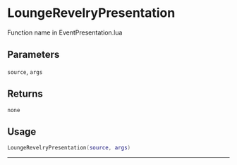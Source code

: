 # LoungeRevelryPresentation
Function name in EventPresentation.lua
## Parameters
`source`, `args`
## Returns
`none`
## Usage
```lua
LoungeRevelryPresentation(source, args)
```
---

